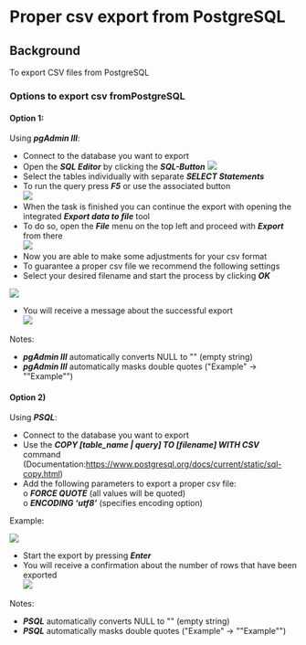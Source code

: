 # Proper csv export from PostgreSQL 
## Background

To export CSV files from PostgreSQL 

### Options to export csv fromPostgreSQL

#### Option 1:

Using ***pgAdmin III***:

* Connect to the database you want to export
* Open the ***SQL Editor*** by clicking the *****SQL-Button***** 
![](images/PostgreSQL1.png)
* Select the tables individually with separate ***SELECT Statements***
* To run the query press ***F5*** or use the associated button  
![](images/PostgreSQL2.png)
* When the task is finished you can continue the export with opening the integrated ***Export data to file*** tool
* To do so, open the ***File*** menu on the top left and proceed with ***Export*** from there  
![](images/PostgreSQL3.png)
* Now you are able to make some adjustments for your csv format
* To guarantee a proper csv file we recommend the following settings
* Select your desired filename and start the process by clicking *****OK***** 

![](images/PostgreSQL4.png)

* You will receive a message about the successful export  
![](images/PostgreSQL5.png)

Notes:

* ***pgAdmin III*** automatically converts NULL to "" (empty string)
* ***pgAdmin III*** automatically masks double quotes ("Example" -> ""Example"")

#### Option 2)

Using ***PSQL***:

* Connect to the database you want to export
* Use the ***COPY [table_name | query] TO [filename] WITH CSV*** command  
(Documentation:<https://www.postgresql.org/docs/current/static/sql-copy.html>)
* Add the following parameters to export a proper csv file:  
o ***FORCE QUOTE*** (all values will be quoted)  
o ***ENCODING ‘utf8’*** (specifies encoding option)

Example:

![](images/PostgreSQL6.png)
* Start the export by pressing ***Enter***
* You will receive a confirmation about the number of rows that have been exported  
![](images/PostgreSQL7.png)

Notes:

* ***PSQL*** automatically converts NULL to "" (empty string)
* ***PSQL*** automatically masks double quotes ("Example" -> ""Example"")
